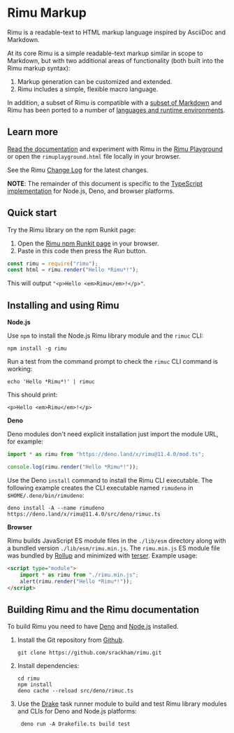 # Rimu Markup

Rimu is a readable-text to HTML markup language inspired by AsciiDoc
and Markdown.

At its core Rimu is a simple readable-text markup similar in scope to
Markdown, but with two additional areas of functionality (both built
into the Rimu markup syntax):

1. Markup generation can be customized and extended.
2. Rimu includes a simple, flexible macro language.

In addition, a subset of Rimu is compatible with a [subset of Markdown](https://srackham.github.io/rimu/tips.html#markdown-compatible)
and Rimu has been ported to a number of [languages and runtime environments](https://srackham.github.io/rimu/reference.html#rimu-implementations).

## Learn more

[Read the documentation](https://srackham.github.io/rimu/) and experiment with Rimu
in the [Rimu Playground](https://srackham.github.io/rimu/rimuplayground.html) or
open the `rimuplayground.html` file locally in your browser.

See the Rimu [Change Log](https://srackham.github.io/rimu/changelog.html) for
the latest changes.

**NOTE**: The remainder of this document is specific to the
[TypeScript implementation](https://github.com/srackham/rimu) for
Node.js, Deno, and browser platforms.

## Quick start

Try the Rimu library on the npm Runkit page:

1. Open the [Rimu npm Runkit page](https://npm.runkit.com/rimu) in your browser.
2. Paste in this code then press the _Run_ button.

```javascript
const rimu = require("rimu");
const html = rimu.render("Hello *Rimu*!");
```

This will output `"<p>Hello <em>Rimu</em>!</p>"`.

## Installing and using Rimu

**Node.js**

Use `npm` to install the Node.js Rimu library module and the `rimuc`
CLI:

    npm install -g rimu

Run a test from the command prompt to check the `rimuc` CLI command is
working:

    echo 'Hello *Rimu*!' | rimuc

This should print:

    <p>Hello <em>Rimu</em>!</p>

**Deno**

Deno modules don't need explicit installation just import the module
URL, for example:

```javascript
import * as rimu from "https://deno.land/x/rimu@11.4.0/mod.ts";

console.log(rimu.render("Hello *Rimu*!"));
```

Use the Deno `install` command to install the Rimu CLI executable.
The following example creates the CLI executable named `rimudeno`
in `$HOME/.deno/bin/rimudeno`:

    deno install -A --name rimudeno https://deno.land/x/rimu@11.4.0/src/deno/rimuc.ts

**Browser**

Rimu builds JavaScript ES module files in the `./lib/esm` directory along with a
bundled version `./lib/esm/rimu.min.js`. The `rimu.min.js` ES module file was
bundled by [Rollup](https://github.com/rollup/rollup) and minimized with
[terser](https://github.com/terser/terser). Example usage:

```html
<script type="module">
    import * as rimu from "./rimu.min.js";
    alert(rimu.render("Hello *Rimu*!"));
</script>
```

## Building Rimu and the Rimu documentation

To build Rimu you need to have [Deno](https://deno.land/) and
[Node.js](https://nodejs.org/) installed.

1.  Install the Git repository from [Github](https://github.com/srackham/rimu).

        git clone https://github.com/srackham/rimu.git

2.  Install dependencies:

        cd rimu
        npm install
        deno cache --reload src/deno/rimuc.ts

3.  Use the [Drake](https://github.com/srackham/drake) task runner
    module to build and test Rimu library modules and CLIs for Deno and Node.js
    platforms:

         deno run -A Drakefile.ts build test
